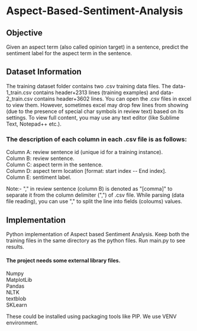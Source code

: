 # Aspect-Based-Sentiment-Analysis


## Objective 
Given an aspect term (also called opinion target) in a sentence, predict the sentiment label for the aspect term in the sentence.  

## Dataset Information
The training dataset folder contains two .csv training data files. The data-1_train.csv contains header+2313 lines (training examples) and data-2_train.csv contains header+3602 lines. You can open the .csv files in excel to view them. However, sometimes excel may drop few lines from showing (due to the presence of special char symbols in review text) based on its settings. To view full content, you may use any text editor (like Sublime Text, Notepad++ etc.). 

 

### The description of each column in each .csv file is as follows:

Column A: review sentence id (unique id for a training instance).<br />
Column B: review sentence.<br />
Column C: aspect term in the sentence.<br />
Column D: aspect term location  [format: start index -- End index].<br />
Column E: sentiment label.<br />

 
Note:- "," in review sentence (column B) is denoted as "[comma]" to separate it from the column delimiter (",") of .csv file. While parsing (data file reading), you can use "," to split the line into fields (coloums) values.

 

## Implementation
Python implementation of Aspect based Sentiment Analysis. Keep both the training files in the same directory as the python files. Run main.py to see results.

#### The project needs some external library files.<br />
Numpy<br />
MatplotLib<br />
Pandas<br />
NLTK<br />
textblob<br />
SKLearn<br />

These could be installed using packaging tools like PIP. We use VENV environment.
